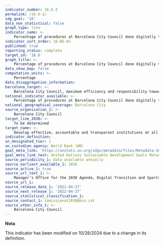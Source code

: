 ```yaml
---
indicator_number: 16.6.2
permalink: /16-6-2/
sdg_goal: '16'
data_non_statistical: false
graph_type: line
indicator_name: >-
    Percentage of procedures at Barcelona City Council done digitally through the Virtual Procedures Office 
indicator_sort_order: 16-06-02
published: true
reporting_status: complete
target_id: '16.6'
graph_title: >-
    Percentage of procedures at Barcelona City Council done digitally through the Virtual Procedures Office 
data_show_map: false
computation_units: >-
    Percentage
data_disaggregation_information:
barcelona_target: >-
    Barcelona City Council, maximum efficiency and responsibility towards the general public 
national_indicator_available: >-
    Percentage of procedures at Barcelona City Council done digitally through the Virtual Procedures Office 
national_geographical_coverage: Barcelona City
source_organisation_1: >-
    Barcelona City Council
target_line_2030: >-
    To be determined
target_name: >-
    Develop effective, accountable and transparent institutions at all levels
indicator_definition:
un_designated_tier: 1
un_custodian_agency: World Bank (WB)
goal_meta_link: 'https://unstats.un.org/sdgs/metadata/files/Metadata-16-06-02.pdf'
goal_meta_link_text: United Nations Sustainable Development Goals Metadata (pdf 894kB)
source_periodicity_1: Data available annually
source_earliest_available_1: 2016
source_active_1: true
source_url_text_1: >-
    Manager’s Office for the 2030 Agenda, Digital Transition and Sports
source_url_1: 
source_release_date_1: '2021-04-27'
source_next_release_1: '2022-04-27'
source_statistical_classification_1: 
source_contact_1: comissionat2030@bcn.cat
source_other_info_1: >-
    Barcelona City Council
---
```

**Nota**

This indicator has been modified on 10/28/2024 due to a change in its definition.
